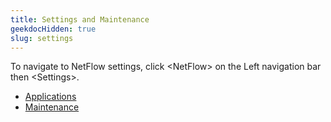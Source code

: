 ```yaml
---
title: Settings and Maintenance
geekdocHidden: true
slug: settings
---
```


To navigate to NetFlow settings, click \<NetFlow> on the Left navigation bar then \<Settings>. 
	
* <a href="/cloud_vista/netflow/settings_maintenance/applications">Applications</a>
* <a href="/cloud_vista/netflow/settings_maintenance/maintenance">Maintenance</a>

